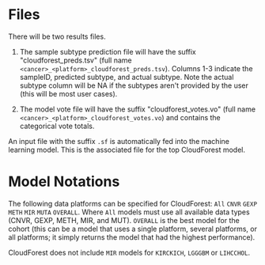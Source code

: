 # Files

There will be two results files.

1. The sample subtype prediction file will have the suffix "cloudforest_preds.tsv" (full name
`<cancer>_<platform>_cloudforest_preds.tsv`). Columns
1-3 indicate the sampleID, predicted subtype, and actual subtype.  Note
the actual subtype column will be NA if the subtypes aren't provided by
the user (this will be most user cases).

2. The model vote file will have the suffix "cloudforest_votes.vo" (full name `<cancer>_<platform>_cloudforest_votes.vo`) and contains the categorical vote totals.  

An input file with the suffix `.sf` is automatically fed into the machine learning model. This is the associated file for the top CloudForest model.

# Model Notations

The following data platforms can be specified for CloudForest: `All` `CNVR` `GEXP` `METH` `MIR` `MUTA` `OVERALL`. Where
`All` models must use all available data types (CNVR, GEXP, METH, MIR, and MUT).  `OVERALL` is the best model
for the cohort (this can be a model that uses a single platform, several platforms, or all platforms; it simply returns the model that had the highest performance).  

CloudForest does not include `MIR` models for `KIRCKICH`, `LGGGBM` or `LIHCCHOL`.
